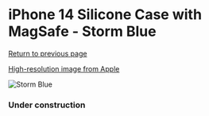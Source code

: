 # iPhone 14 Silicone Case with MagSafe - Storm Blue

[Return to previous page](/iphone_14)

[High-resolution image from Apple](https://store.storeimages.cdn-apple.com/8756/as-images.apple.com/is/MPRV3?wid=4500&hei=4500&fmt=png)

<div style="width: 384px"><img src="/everysource/MPRV3.png" alt="Storm Blue"></div>

### Under construction
